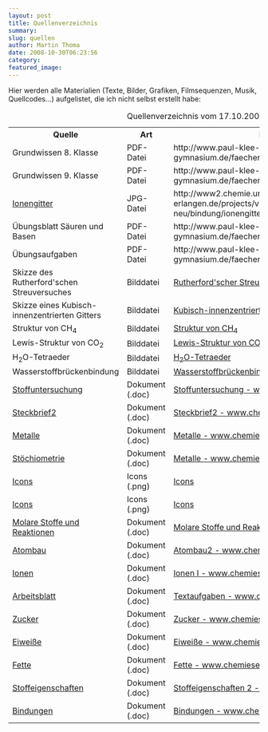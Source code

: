 ```yaml
---
layout: post
title: Quellenverzeichnis
summary:
slug: quellen
author: Martin Thoma
date: 2008-10-30T06:23:56
category:
featured_image:
---
```

<p>Hier werden alle Materialien (Texte, Bilder, Grafiken, Filmsequenzen, Musik, Quellcodes...) aufgelistet, die ich nicht selbst erstellt habe:</p>
<table class="style2"><caption>Quellenverzeichnis vom 17.10.2008</caption><tbody>
<tr><th>Quelle</th><th>Art</th><th>Herkunft</th>
</tr>
<tr>
    <td>Grundwissen 8. Klasse</td>
    <td>PDF-Datei</td>
    <td>http://www.paul-klee-gymnasium.de/faecher/chemie/Material/GW8.pdf</td>
</tr><tr class="odd">
    <td>Grundwissen 9. Klasse</td>
    <td>PDF-Datei</td>
    <td>http://www.paul-klee-gymnasium.de/faecher/chemie/Material/GW9.pdf</td>
</tr>
<tr>
    <td><a href="salze.htm">Ionengitter</a></td>
    <td>JPG-Datei</td>
    <td>http://www2.chemie.uni-erlangen.de/projects/vsc/chemie-mediziner-neu/bindung/ionengitter.html</td>
</tr><tr class="odd">
    <td>Übungsblatt Säuren und Basen</td>
    <td>PDF-Datei</td>
    <td>http://www.paul-klee-gymnasium.de/faecher/chemie/Material_Schueler.html</td>
</tr>
<tr>
    <td>Übungsaufgaben</td>
    <td>PDF-Datei</td>
    <td>http://www.paul-klee-gymnasium.de/faecher/chemie/Material_Schueler.html</td>
</tr>
<tr>
    <td>Skizze des Rutherford'schen Streuversuches</td>
    <td>Bilddatei</td>
    <td><a href="http://de.wikibooks.org/wiki/Bild:Atombau_-_Rutherfordscher_Streuversuch.svg">Rutherford'scher Streuversuch</a></td>
</tr>
<tr>
    <td>Skizze eines Kubisch-innenzentrierten Gitters</td>
    <td>Bilddatei</td>
    <td><a href="http://de.wikipedia.org/wiki/Bild:Cubic-body-centered.png">Kubisch-innenzentriert</a></td>
</tr>
<tr>
    <td>Struktur von CH<sub>4</sub></td>
    <td>Bilddatei</td>
    <td><a href="http://commons.wikimedia.org/wiki/Image:Ch4-structure.png">Struktur von CH<sub>4</sub></a></td>
</tr>
<tr>
    <td>Lewis-Struktur von CO<sub>2</sub></td>
    <td>Bilddatei</td>
    <td><a href="http://commons.wikimedia.org/wiki/Image:Lewis_CO2.svg">Lewis-Struktur von CO<sub>2</sub></a></td>
</tr>
<tr>
    <td>H<sub>2</sub>O-Tetraeder</td>
    <td>Bilddatei</td>
    <td><a href="http://commons.wikimedia.org/wiki/Image:H2O-Tetraeder.jpg">H<sub>2</sub>O-Tetraeder</a></td>
</tr>
<tr>
    <td>Wasserstoffbrückenbindung</td>
    <td>Bilddatei</td>
    <td><a href="http://commons.wikimedia.org/wiki/Image:3D_model_hydrogen_bonds_in_water.jpg">Wasserstoffbrückenbindung</a></td>
</tr>
<tr>
    <td><a href="doc/Stoffuntersuchungen.pdf">Stoffuntersuchung</a></td>
    <td>Dokument (.doc)</td>
    <td><a href="http://www.chemieseiten.de/ab.html">Stoffuntersuchung - www.chemieseiten.de</a></td>
</tr>
<tr>
    <td><a href="doc/steckbriefe2.pdf">Steckbrief2</a></td>
    <td>Dokument (.doc)</td>
    <td><a href="http://www.chemieseiten.de/ab.html">Steckbrief2 - www.chemieseiten.de</a></td>
</tr>
<tr>
    <td><a href="doc/Metalle.pdf">Metalle</a></td>
    <td>Dokument (.doc)</td>
    <td><a href="http://www.chemieseiten.de/ab.html">Metalle - www.chemieseiten.de</a></td>
</tr>
<tr>
    <td><a href="doc/stoechio.pdf">Stöchiometrie</a></td>
    <td>Dokument (.doc)</td>
    <td><a href="http://www.chemieseiten.de/ab.html">Metalle - www.chemieseiten.de</a></td>
</tr>
<tr>
    <td><a href="http://www.martin-thoma.de/chemie/kontakt.htm">Icons</a></td>
    <td>Icons (.png)</td>
    <td><a href="http://commons.wikimedia.org/wiki/Crystal_Clear">Icons </a></td>
</tr>
<tr>
    <td><a href="http://www.martin-thoma.de/chemie/">Icons</a></td>
    <td>Icons (.png)</td>
    <td><a href="http://www.famfamfam.com/lab/icons/silk/">Icons </a></td>
</tr>
<tr>
    <td><a href="doc/molreakt.pdf">Molare Stoffe und Reaktionen</a></td>
    <td>Dokument (.doc)</td>
    <td><a href="http://www.chemieseiten.de/ab.html">Molare Stoffe und Reaktionen - www.chemieseiten.de</a></td>
</tr>
<tr>
    <td><a href="doc/atombau2.pdf">Atombau</a></td>
    <td>Dokument (.doc)</td>
    <td><a href="http://www.chemieseiten.de/ab.html">Atombau2 - www.chemieseiten.de</a></td>
</tr>
<tr>
    <td><a href="doc/ionen.pdf">Ionen</a></td>
    <td>Dokument (.doc)</td>
    <td><a href="http://www.chemieseiten.de/ab.html">Ionen I - www.chemieseiten.de</a></td>
</tr>
<tr>
    <td><a href="doc/arbeitsblatt.pdf">Arbeitsblatt</a></td>
    <td>Dokument (.doc)</td>
    <td><a href="http://www.chemieseiten.de/ab.html">Textaufgaben - www.chemieseiten.de</a></td>
</tr>
<tr>
    <td><a href="doc/zucker.pdf">Zucker</a></td>
    <td>Dokument (.doc)</td>
    <td><a href="http://www.chemieseiten.de/ab.html">Zucker - www.chemieseiten.de</a></td>
</tr>
<tr>
    <td><a href="doc/eiweisse.pdf">Eiweiße</a></td>
    <td>Dokument (.doc)</td>
    <td><a href="http://www.chemieseiten.de/ab.html">Eiweiße - www.chemieseiten.de</a></td>
</tr>
<tr>
    <td><a href="doc/fette.pdf">Fette</a></td>
    <td>Dokument (.doc)</td>
    <td><a href="http://www.chemieseiten.de/ab.html">Fette - www.chemieseiten.de</a></td>
</tr>
<tr>
    <td><a href="doc/stoffeigenschaften2.pdf">Stoffeigenschaften</a></td>
    <td>Dokument (.doc)</td>
    <td><a href="http://www.chemieseiten.de/ab.html">Stoffeigenschaften 2 - www.chemieseiten.de</a></td>
</tr>
<tr>
    <td><a href="doc/bindung.pdf">Bindungen</a></td>
    <td>Dokument (.doc)</td>
    <td><a href="http://www.chemieseiten.de/ab.html">Bindungen - www.chemieseiten.de</a></td>
</tr></tbody>
</table>
